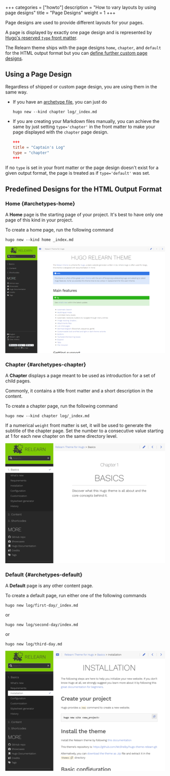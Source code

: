 +++
categories = ["howto"]
description = "How to vary layouts by using page designs"
title = "Page Designs"
weight = 1
+++

Page designs are used to provide different layouts for your pages.

A page is displayed by exactly one page design and is represented by [Hugo's reserved `type` front matter](https://gohugo.io/content-management/front-matter/#type).

The Relearn theme ships with the page designs `home`, `chapter`, and `default` for the HTML output format but you can [define further custom page designs](configuration/customization/designs).

## Using a Page Design

Regardless of shipped or custom page design, you are using them in the same way.

- If you have an [archetype file](https://gohugo.io/content-management/archetypes/), you can just do

    ````shell
	hugo new --kind chapter log/_index.md
    ````

- If you are creating your Markdown files manually, you can achieve the same by just setting `type='chapter'` in the front matter to make your page displayed with the `chapter` page design.

    ````toml {title="log/_index.md"}
    +++
    title = "Captain's Log"
    type = "chapter"
    +++
    ````

If no `type` is set in your front matter or the page design doesn't exist for a given output format, the page is treated as if `type='default'` was set.

## Predefined Designs for the HTML Output Format

### Home {#archetypes-home}

A **Home** page is the starting page of your project. It's best to have only one page of this kind in your project.

To create a home page, run the following command

````shell
hugo new --kind home _index.md
````

![Home page](pages-home.png?width=60pc)

### Chapter {#archetypes-chapter}

A **Chapter** displays a page meant to be used as introduction for a set of child pages.

Commonly, it contains a title front matter and a short description in the content.

To create a chapter page, run the following command

````shell
hugo new --kind chapter log/_index.md
````

If a numerical `weight` front matter is set, it will be used to generate the subtitle of the chapter page. Set the number to a consecutive value starting at 1 for each new chapter on the same directory level.

![Chapter page](pages-chapter.png?width=60pc)

### Default {#archetypes-default}

A **Default** page is any other content page.

To create a default page, run either one of the following commands

````shell
hugo new log/first-day/_index.md
````

or

````shell
hugo new log/second-day/index.md
````

or

````shell
hugo new log/third-day.md
````

![Default page](pages-default.png?width=60pc)
